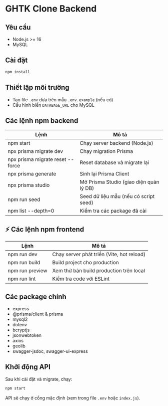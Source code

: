 # GHTK Clone Backend

## Yêu cầu
- Node.js >= 16
- MySQL

## Cài đặt

```bash
npm install
```

## Thiết lập môi trường
- Tạo file `.env` dựa trên mẫu `.env.example` (nếu có)
- Cấu hình biến `DATABASE_URL` cho MySQL

## Các lệnh npm backend

| Lệnh                        | Mô tả                                         |
|-----------------------------|-----------------------------------------------|
| npm start                   | Chạy server backend (Node.js)                 |
| npx prisma migrate dev      | Chạy migration Prisma                        |
| npx prisma migrate reset --force | Reset database và migrate lại           |
| npx prisma generate         | Sinh lại Prisma Client                       |
| npx prisma studio           | Mở Prisma Studio (giao diện quản lý DB)      |
| npm run seed                | Seed dữ liệu mẫu (nếu có script seed)        |
| npm list --depth=0          | Kiểm tra các package đã cài                  |

## ⚡️ Các lệnh npm frontend

| Lệnh                | Mô tả                                         |
|---------------------|-----------------------------------------------|
| npm run dev         | Chạy server phát triển (Vite, hot reload)     |
| npm run build       | Build project cho production                  |
| npm run preview     | Xem thử bản build production trên local       |
| npm run lint        | Kiểm tra code với ESLint                      |

## Các package chính
- express
- @prisma/client & prisma
- mysql2
- dotenv
- bcryptjs
- jsonwebtoken
- axios
- geolib
- swagger-jsdoc, swagger-ui-express

## Khởi động API
Sau khi cài đặt và migrate, chạy:
```bash
npm start
```
API sẽ chạy ở cổng mặc định (xem trong file `.env` hoặc `index.js`). 
